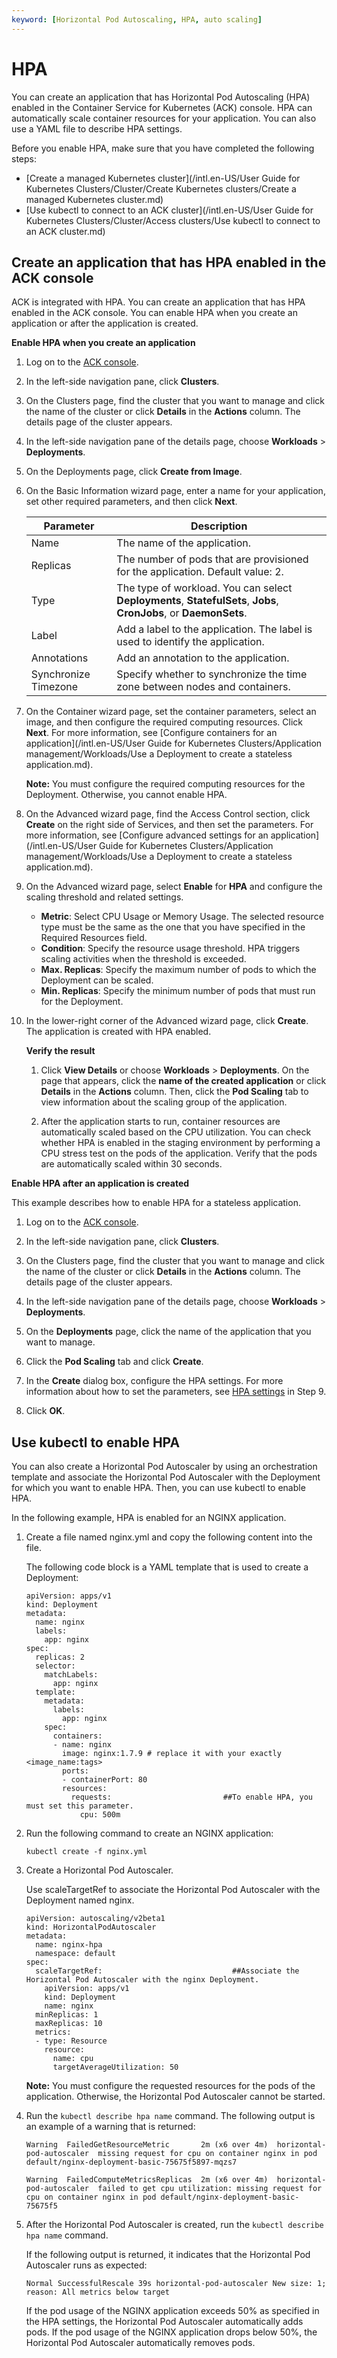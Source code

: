 ```yaml
---
keyword: [Horizontal Pod Autoscaling, HPA, auto scaling]
---
```


# HPA

You can create an application that has Horizontal Pod Autoscaling \(HPA\) enabled in the Container Service for Kubernetes \(ACK\) console. HPA can automatically scale container resources for your application. You can also use a YAML file to describe HPA settings.

Before you enable HPA, make sure that you have completed the following steps:

-   [Create a managed Kubernetes cluster](/intl.en-US/User Guide for Kubernetes Clusters/Cluster/Create Kubernetes clusters/Create a managed Kubernetes cluster.md)
-   [Use kubectl to connect to an ACK cluster](/intl.en-US/User Guide for Kubernetes Clusters/Cluster/Access clusters/Use kubectl to connect to an ACK cluster.md)

## Create an application that has HPA enabled in the ACK console

ACK is integrated with HPA. You can create an application that has HPA enabled in the ACK console. You can enable HPA when you create an application or after the application is created.

**Enable HPA when you create an application**

1.  Log on to the [ACK console](https://cs.console.aliyun.com).

2.  In the left-side navigation pane, click **Clusters**.

3.  On the Clusters page, find the cluster that you want to manage and click the name of the cluster or click **Details** in the **Actions** column. The details page of the cluster appears.

4.  In the left-side navigation pane of the details page, choose **Workloads** \> **Deployments**.

5.  On the Deployments page, click **Create from Image**.

6.  On the Basic Information wizard page, enter a name for your application, set other required parameters, and then click **Next**.

    |Parameter|Description|
    |---------|-----------|
    |Name|The name of the application.|
    |Replicas|The number of pods that are provisioned for the application. Default value: 2.|
    |Type|The type of workload. You can select **Deployments**, **StatefulSets**, **Jobs**, **CronJobs**, or **DaemonSets**.|
    |Label|Add a label to the application. The label is used to identify the application.|
    |Annotations|Add an annotation to the application.|
    |Synchronize Timezone|Specify whether to synchronize the time zone between nodes and containers.|

7.  On the Container wizard page, set the container parameters, select an image, and then configure the required computing resources. Click **Next**. For more information, see [Configure containers for an application](/intl.en-US/User Guide for Kubernetes Clusters/Application management/Workloads/Use a Deployment to create a stateless application.md).

    **Note:** You must configure the required computing resources for the Deployment. Otherwise, you cannot enable HPA.

8.  On the Advanced wizard page, find the Access Control section, click **Create** on the right side of Services, and then set the parameters. For more information, see [Configure advanced settings for an application](/intl.en-US/User Guide for Kubernetes Clusters/Application management/Workloads/Use a Deployment to create a stateless application.md).

9.  On the Advanced wizard page, select **Enable** for **HPA** and configure the scaling threshold and related settings.

    -   **Metric**: Select CPU Usage or Memory Usage. The selected resource type must be the same as the one that you have specified in the Required Resources field.
    -   **Condition**: Specify the resource usage threshold. HPA triggers scaling activities when the threshold is exceeded.
    -   **Max. Replicas**: Specify the maximum number of pods to which the Deployment can be scaled.
    -   **Min. Replicas**: Specify the minimum number of pods that must run for the Deployment.
10. In the lower-right corner of the Advanced wizard page, click **Create**. The application is created with HPA enabled.

    **Verify the result**

    1.  Click **View Details** or choose **Workloads** \> **Deployments**. On the page that appears, click the **name of the created application** or click **Details** in the **Actions** column. Then, click the **Pod Scaling** tab to view information about the scaling group of the application.

    2.  After the application starts to run, container resources are automatically scaled based on the CPU utilization. You can check whether HPA is enabled in the staging environment by performing a CPU stress test on the pods of the application. Verify that the pods are automatically scaled within 30 seconds.

**Enable HPA after an application is created**

This example describes how to enable HPA for a stateless application.

1.  Log on to the [ACK console](https://cs.console.aliyun.com).

2.  In the left-side navigation pane, click **Clusters**.

3.  On the Clusters page, find the cluster that you want to manage and click the name of the cluster or click **Details** in the **Actions** column. The details page of the cluster appears.

4.  In the left-side navigation pane of the details page, choose **Workloads** \> **Deployments**.

5.  On the **Deployments** page, click the name of the application that you want to manage.

6.  Click the **Pod Scaling** tab and click **Create**.

7.  In the **Create** dialog box, configure the HPA settings. For more information about how to set the parameters, see [HPA settings](#step_wto_syh_7s4) in Step 9.

8.  Click **OK**.


## Use kubectl to enable HPA

You can also create a Horizontal Pod Autoscaler by using an orchestration template and associate the Horizontal Pod Autoscaler with the Deployment for which you want to enable HPA. Then, you can use kubectl to enable HPA.

In the following example, HPA is enabled for an NGINX application.

1.  Create a file named nginx.yml and copy the following content into the file.

    The following code block is a YAML template that is used to create a Deployment:

    ```
    apiVersion: apps/v1 
    kind: Deployment
    metadata:
      name: nginx
      labels:
        app: nginx
    spec:
      replicas: 2
      selector:
        matchLabels:
          app: nginx  
      template:
        metadata:
          labels:
            app: nginx
        spec:
          containers:
          - name: nginx
            image: nginx:1.7.9 # replace it with your exactly <image_name:tags>
            ports:
            - containerPort: 80
            resources:
              requests:                         ##To enable HPA, you must set this parameter. 
                cpu: 500m
    ```

2.  Run the following command to create an NGINX application:

    ```
    kubectl create -f nginx.yml
    ```

3.  Create a Horizontal Pod Autoscaler.

    Use scaleTargetRef to associate the Horizontal Pod Autoscaler with the Deployment named nginx.

    ```
    apiVersion: autoscaling/v2beta1
    kind: HorizontalPodAutoscaler
    metadata:
      name: nginx-hpa
      namespace: default
    spec:
      scaleTargetRef:                             ##Associate the Horizontal Pod Autoscaler with the nginx Deployment. 
        apiVersion: apps/v1
        kind: Deployment
        name: nginx
      minReplicas: 1
      maxReplicas: 10
      metrics:
      - type: Resource
        resource:
          name: cpu
          targetAverageUtilization: 50
    ```

    **Note:** You must configure the requested resources for the pods of the application. Otherwise, the Horizontal Pod Autoscaler cannot be started.

4.  Run the `kubectl describe hpa name` command. The following output is an example of a warning that is returned:

    ```
    Warning  FailedGetResourceMetric       2m (x6 over 4m)  horizontal-pod-autoscaler  missing request for cpu on container nginx in pod default/nginx-deployment-basic-75675f5897-mqzs7
    
    Warning  FailedComputeMetricsReplicas  2m (x6 over 4m)  horizontal-pod-autoscaler  failed to get cpu utilization: missing request for cpu on container nginx in pod default/nginx-deployment-basic-75675f5
    ```

5.  After the Horizontal Pod Autoscaler is created, run the `kubectl describe hpa name` command.

    If the following output is returned, it indicates that the Horizontal Pod Autoscaler runs as expected:

    ```
    Normal SuccessfulRescale 39s horizontal-pod-autoscaler New size: 1; reason: All metrics below target
    ```

    If the pod usage of the NGINX application exceeds 50% as specified in the HPA settings, the Horizontal Pod Autoscaler automatically adds pods. If the pod usage of the NGINX application drops below 50%, the Horizontal Pod Autoscaler automatically removes pods.


